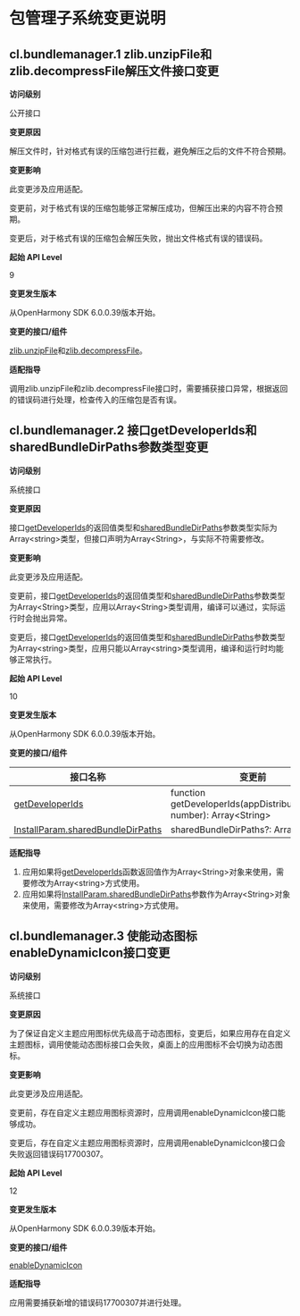 # 包管理子系统变更说明

## cl.bundlemanager.1 zlib.unzipFile和zlib.decompressFile解压文件接口变更

**访问级别**

公开接口

**变更原因**

解压文件时，针对格式有误的压缩包进行拦截，避免解压之后的文件不符合预期。


**变更影响**

此变更涉及应用适配。

变更前，对于格式有误的压缩包能够正常解压成功，但解压出来的内容不符合预期。

变更后，对于格式有误的压缩包会解压失败，抛出文件格式有误的错误码。

**起始 API Level**

9

**变更发生版本**

从OpenHarmony SDK 6.0.0.39版本开始。

**变更的接口/组件**

[zlib.unzipFile](../../../application-dev/reference/apis-basic-services-kit/js-apis-zlib.md#zlibunzipfiledeprecated)和[zlib.decompressFile](../../../application-dev/reference/apis-basic-services-kit/js-apis-zlib.md#zlibdecompressfile10)。


**适配指导**

调用zlib.unzipFile和zlib.decompressFile接口时，需要捕获接口异常，根据返回的错误码进行处理，检查传入的压缩包是否有误。


## cl.bundlemanager.2 接口getDeveloperIds和sharedBundleDirPaths参数类型变更

**访问级别**

系统接口

**变更原因**

接口[getDeveloperIds](../../../application-dev/reference/apis-ability-kit/js-apis-bundleManager-sys.md#bundlemanagergetdeveloperids12)的返回值类型和[sharedBundleDirPaths](../../../application-dev/reference/apis-ability-kit/js-apis-installer-sys.md#installparam)参数类型实际为Array\<string>类型，但接口声明为Array\<String>，与实际不符需要修改。


**变更影响**

此变更涉及应用适配。

变更前，接口[getDeveloperIds](../../../application-dev/reference/apis-ability-kit/js-apis-bundleManager-sys.md#bundlemanagergetdeveloperids12)的返回值类型和[sharedBundleDirPaths](../../../application-dev/reference/apis-ability-kit/js-apis-installer-sys.md#installparam)参数类型为Array\<String>类型，应用以Array\<String>类型调用，编译可以通过，实际运行时会抛出异常。

变更后，接口[getDeveloperIds](../../../application-dev/reference/apis-ability-kit/js-apis-bundleManager-sys.md#bundlemanagergetdeveloperids12)的返回值类型和[sharedBundleDirPaths](../../../application-dev/reference/apis-ability-kit/js-apis-installer-sys.md#installparam)参数类型为Array\<string>类型，应用只能以Array\<string>类型调用，编译和运行时均能够正常执行。

**起始 API Level**

10

**变更发生版本**

从OpenHarmony SDK 6.0.0.39版本开始。

**变更的接口/组件**

| 接口名称 | 变更前 | 变更后|
| -------- | -------- | ---|
| [getDeveloperIds](../../../application-dev/reference/apis-ability-kit/js-apis-bundleManager-sys.md#bundlemanagergetdeveloperids12) | function getDeveloperIds(appDistributionType?: number): Array\<String> | function getDeveloperIds(appDistributionType?: number): Array\<string> |
| [InstallParam.sharedBundleDirPaths](../../../application-dev/reference/apis-ability-kit/js-apis-installer-sys.md#installparam) | sharedBundleDirPaths?: Array\<String> | sharedBundleDirPaths?: Array\<string> |


**适配指导**

1. 应用如果将[getDeveloperIds](../../../application-dev/reference/apis-ability-kit/js-apis-bundleManager-sys.md#bundlemanagergetdeveloperids12)函数返回值作为Array\<String>对象来使用，需要修改为Array\<string>方式使用。
2. 应用如果将[InstallParam.sharedBundleDirPaths](../../../application-dev/reference/apis-ability-kit/js-apis-installer-sys.md#installparam)参数作为Array\<String>对象来使用，需要修改为Array\<string>方式使用。


## cl.bundlemanager.3 使能动态图标enableDynamicIcon接口变更

**访问级别**

系统接口

**变更原因**

为了保证自定义主题应用图标优先级高于动态图标，变更后，如果应用存在自定义主题图标，调用使能动态图标接口会失败，桌面上的应用图标不会切换为动态图标。


**变更影响**

此变更涉及应用适配。

变更前，存在自定义主题应用图标资源时，应用调用enableDynamicIcon接口能够成功。

变更后，存在自定义主题应用图标资源时，应用调用enableDynamicIcon接口会失败返回错误码17700307。


**起始 API Level**

12

**变更发生版本**

从OpenHarmony SDK 6.0.0.39版本开始。

**变更的接口/组件**

[enableDynamicIcon](../../../application-dev/reference/apis-ability-kit/js-apis-bundleManager-sys.md#bundlemanagerenabledynamicicon12)


**适配指导**

应用需要捕获新增的错误码17700307并进行处理。
